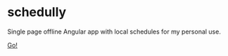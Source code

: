 # schedully

Single page offline Angular app with local schedules for my personal use.

[Go!](https://reclosedev.github.io/schedully)
